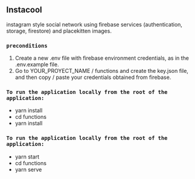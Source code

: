 ## Instacool
instagram style social network using firebase services (authentication, storage, firestore) and placekitten images.


### `preconditions`
1. Create a new .env file with firebase environment credentials, as in the .env.example file.
2. Go to YOUR_PROYECT_NAME / functions and create the key.json file, and then copy / paste your credentials obtained from firebase.

### `To run the application locally from the root of the application:`
- yarn install
- cd functions
- yarn install

### `To run the application locally from the root of the application:`
- yarn start
- cd functions
- yarn serve